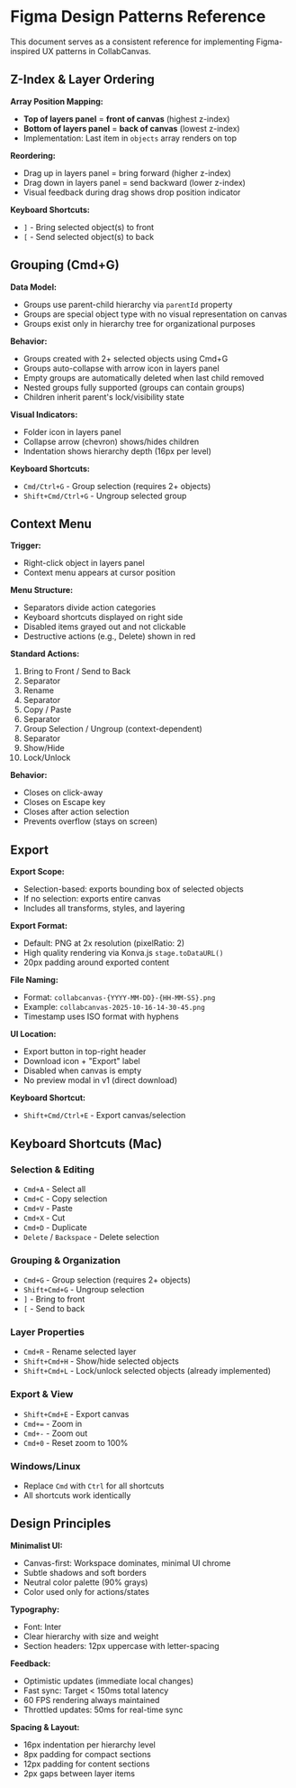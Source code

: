 # Figma Design Patterns Reference

This document serves as a consistent reference for implementing Figma-inspired UX patterns in CollabCanvas.

## Z-Index & Layer Ordering

**Array Position Mapping:**
- **Top of layers panel** = **front of canvas** (highest z-index)
- **Bottom of layers panel** = **back of canvas** (lowest z-index)
- Implementation: Last item in `objects` array renders on top

**Reordering:**
- Drag up in layers panel = bring forward (higher z-index)
- Drag down in layers panel = send backward (lower z-index)
- Visual feedback during drag shows drop position indicator

**Keyboard Shortcuts:**
- `]` - Bring selected object(s) to front
- `[` - Send selected object(s) to back

## Grouping (Cmd+G)

**Data Model:**
- Groups use parent-child hierarchy via `parentId` property
- Groups are special object type with no visual representation on canvas
- Groups exist only in hierarchy tree for organizational purposes

**Behavior:**
- Groups created with 2+ selected objects using Cmd+G
- Groups auto-collapse with arrow icon in layers panel
- Empty groups are automatically deleted when last child removed
- Nested groups fully supported (groups can contain groups)
- Children inherit parent's lock/visibility state

**Visual Indicators:**
- Folder icon in layers panel
- Collapse arrow (chevron) shows/hides children
- Indentation shows hierarchy depth (16px per level)

**Keyboard Shortcuts:**
- `Cmd/Ctrl+G` - Group selection (requires 2+ objects)
- `Shift+Cmd/Ctrl+G` - Ungroup selected group

## Context Menu

**Trigger:**
- Right-click object in layers panel
- Context menu appears at cursor position

**Menu Structure:**
- Separators divide action categories
- Keyboard shortcuts displayed on right side
- Disabled items grayed out and not clickable
- Destructive actions (e.g., Delete) shown in red

**Standard Actions:**
1. Bring to Front / Send to Back
2. Separator
3. Rename
4. Separator
5. Copy / Paste
6. Separator
7. Group Selection / Ungroup (context-dependent)
8. Separator
9. Show/Hide
10. Lock/Unlock

**Behavior:**
- Closes on click-away
- Closes on Escape key
- Closes after action selection
- Prevents overflow (stays on screen)

## Export

**Export Scope:**
- Selection-based: exports bounding box of selected objects
- If no selection: exports entire canvas
- Includes all transforms, styles, and layering

**Export Format:**
- Default: PNG at 2x resolution (pixelRatio: 2)
- High quality rendering via Konva.js `stage.toDataURL()`
- 20px padding around exported content

**File Naming:**
- Format: `collabcanvas-{YYYY-MM-DD}-{HH-MM-SS}.png`
- Example: `collabcanvas-2025-10-16-14-30-45.png`
- Timestamp uses ISO format with hyphens

**UI Location:**
- Export button in top-right header
- Download icon + "Export" label
- Disabled when canvas is empty
- No preview modal in v1 (direct download)

**Keyboard Shortcut:**
- `Shift+Cmd/Ctrl+E` - Export canvas/selection

## Keyboard Shortcuts (Mac)

### Selection & Editing
- `Cmd+A` - Select all
- `Cmd+C` - Copy selection
- `Cmd+V` - Paste
- `Cmd+X` - Cut
- `Cmd+D` - Duplicate
- `Delete` / `Backspace` - Delete selection

### Grouping & Organization
- `Cmd+G` - Group selection (requires 2+ objects)
- `Shift+Cmd+G` - Ungroup selection
- `]` - Bring to front
- `[` - Send to back

### Layer Properties
- `Cmd+R` - Rename selected layer
- `Shift+Cmd+H` - Show/hide selected objects
- `Shift+Cmd+L` - Lock/unlock selected objects (already implemented)

### Export & View
- `Shift+Cmd+E` - Export canvas
- `Cmd+=` - Zoom in
- `Cmd+-` - Zoom out
- `Cmd+0` - Reset zoom to 100%

### Windows/Linux
- Replace `Cmd` with `Ctrl` for all shortcuts
- All shortcuts work identically

## Design Principles

**Minimalist UI:**
- Canvas-first: Workspace dominates, minimal UI chrome
- Subtle shadows and soft borders
- Neutral color palette (90% grays)
- Color used only for actions/states

**Typography:**
- Font: Inter
- Clear hierarchy with size and weight
- Section headers: 12px uppercase with letter-spacing

**Feedback:**
- Optimistic updates (immediate local changes)
- Fast sync: Target < 150ms total latency
- 60 FPS rendering always maintained
- Throttled updates: 50ms for real-time sync

**Spacing & Layout:**
- 16px indentation per hierarchy level
- 8px padding for compact sections
- 12px padding for content sections
- 2px gaps between layer items
